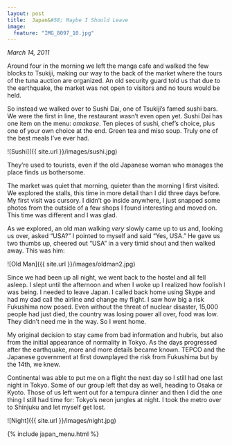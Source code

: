 ```yaml
---
layout: post
title:  Japan&#58; Maybe I Should Leave
image:
  feature: "IMG_8097_10.jpg"
---
```

*March 14, 2011*&nbsp;

Around four in the morning we left the manga cafe and walked the few blocks to Tsukiji, making our way to the back of the market where the tours of the tuna auction are organized.  An old security guard told us that due to the earthquake, the market was not open to visitors and no tours would be held.

So instead we walked over to Sushi Dai, one of Tsukiji’s famed sushi bars.  We were the first in line, the restaurant wasn’t even open yet.  Sushi Dai has one item on the menu: *omakase*.  Ten pieces of sushi, chef’s choice, plus one of your own choice at the end.  Green tea and miso soup.  Truly one of the best meals I’ve ever had.

![Sushi]({{ site.url }}/images/sushi.jpg)

They’re used to tourists, even if the old Japanese woman who manages the place finds us bothersome.

The market was quiet that morning, quieter than the morning I first visited.  We explored the stalls,  this time in more detail than I did three days before.  My first visit was cursory.  I didn’t go inside anywhere, I just snapped some photos from the outside of a few shops I found interesting and moved on.  This time was different and I was glad.

As we explored, an old man walking *very* slowly came up to us and, looking us over, asked “USA?”  I pointed to myself and said “Yes, USA.”  He gave us two thumbs up, cheered out “USA” in a very timid shout and then walked away.  This was him:

![Old Man]({{ site.url }}/images/oldman2.jpg)

Since we had been up all night, we went back to the hostel and all fell asleep.  I slept until the afternoon and when I woke up I realized how foolish I was being.  I needed to leave Japan.  I called back home using Skype and had my dad call the airline and change my flight.  I saw how big a risk Fukushima now posed.  Even without the threat of nuclear disaster, 15,000 people had just died, the country was losing power all over, food was low.  They didn’t need me in the way.  So I went home.

My original decision to stay came from bad information and hubris, but also from the initial appearance of normality in Tokyo.  As the days progressed after the earthquake, more and more details became known.  TEPCO and the Japanese government at first downplayed the risk from Fukushima but by the 14th, we knew.

Continental was able to put me on a flight the next day so I still had one last night in Tokyo. Some of our group left that day as well, heading to Osaka or Kyoto.  Those of us left went out for a tempura dinner and then I did the one thing I still had time for: Tokyo’s neon jungles at night.  I took the metro over to Shinjuku and let myself get lost.

![Night]({{ site.url }}/images/night.jpg)


{% include japan_menu.html %}
